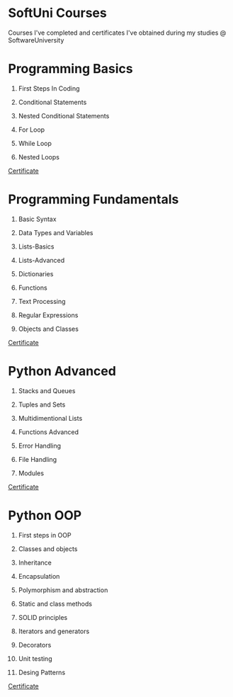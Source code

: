
# SoftUni Courses
Courses I've completed and certificates I've obtained during my studies @ SoftwareUniversity
# Programming Basics
1. First Steps In Coding

2. Conditional Statements

3. Nested Conditional Statements

4. For Loop

5. While Loop

6. Nested Loops

<a href="https://user-images.githubusercontent.com/113101261/189129965-132d9cbb-f2cd-48e6-9fea-f85619b4df32.jpg" class="button">Certificate</a>
# Programming Fundamentals
1. Basic Syntax

2. Data Types and Variables

3. Lists-Basics

4. Lists-Advanced

5. Dictionaries

6. Functions

7. Text Processing

8. Regular Expressions

9. Objects and Classes

<a href="https://user-images.githubusercontent.com/113101261/189130139-8cb97fda-2ab0-4d7d-8499-05c80c25cba4.jpg">Certificate</a>
# Python Advanced
1. Stacks and Queues
 
2. Tuples and Sets
 
3. Multidimentional Lists
 
4. Functions Advanced
 
5. Error Handling
 
6. File Handling
 
7. Modules
 
<a href="https://user-images.githubusercontent.com/113101261/189130929-8e0a9992-e968-4e2c-8e17-a9a661a0d75b.jpeg">Certificate</a>
# Python OOP
1. First steps in OOP

2. Classes and objects
 
3. Inheritance

4. Encapsulation
 
5. Polymorphism and abstraction
 
6. Static and class methods

7. SOLID principles
 
8. Iterators and generators

9. Decorators

10. Unit testing

11. Desing Patterns


<a href="https://user-images.githubusercontent.com/113101261/189131014-c97db139-20c6-4277-ad29-7cec67c24e63.jpeg">Certificate</a>


